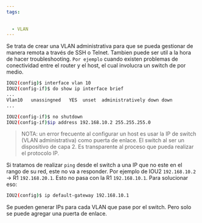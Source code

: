 ```yaml
---
tags:
  
  
  - VLAN
---
```


Se trata de crear una VLAN administrativa para que se pueda gestionar de manera remota a través de SSH o Telnet. 
Tambien puede ser util a la hora de hacer troubleshooting. `Por ejemplo` cuando existen problemas de conectividad entre el router y el host, el cual involucra un switch de por medio. 

``` bash
IOU2(config)$ interface vlan 10
IOU2(config-if)$ do show ip interface brief
...
Vlan10   unassingned   YES  unset  administratively down down
...

IOU2(config-if)$ no shutdown
IOU2(config-if)$ip address 192.168.10.2 255.255.255.0

```

> NOTA: un error frecuente al configurar un host es usar la IP de switch (VLAN administrativa) como puerta de enlace.
> El switch al ser un dispositivo de capa 2. Es transparente al proceso que pueda realizar el protocolo IP. 

Si tratamos de realizar `ping` desde el switch a una IP que no este en el rango de su red, este no va a responder. Por ejemplo de IOU2 `192.168.10.2` -> R1 `192.168.20.1`. Esto no pasa con la R1 `192.168.10.1`.
Para solucionar eso:
``` bash
IOU2(config)$ ip default-gateway 192.168.10.1
```

Se pueden generar IPs para cada VLAN que pase por el switch. Pero solo se puede agregar una  puerta de enlace. 